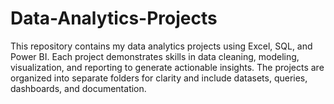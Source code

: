 # Data-Analytics-Projects
This repository contains my data analytics projects using Excel, SQL, and Power BI. Each project demonstrates skills in data cleaning, modeling, visualization, and reporting to generate actionable insights. The projects are organized into separate folders for clarity and include datasets, queries, dashboards, and documentation.
